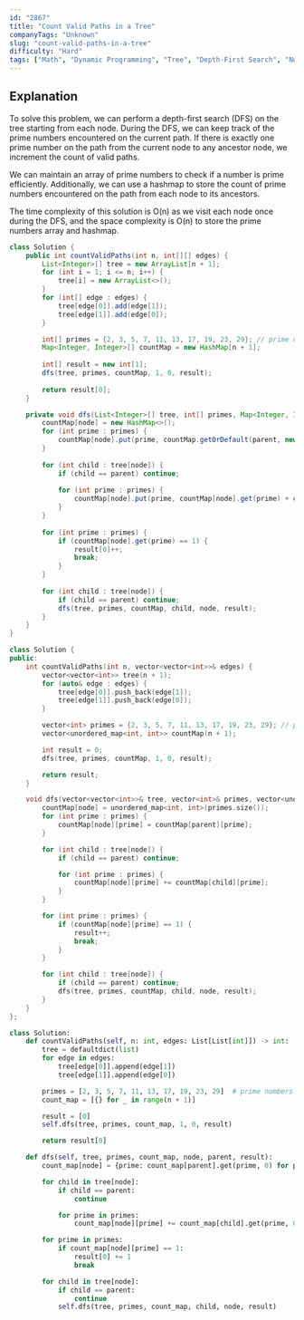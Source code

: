 ```yaml
---
id: "2867"
title: "Count Valid Paths in a Tree"
companyTags: "Unknown"
slug: "count-valid-paths-in-a-tree"
difficulty: "Hard"
tags: ["Math", "Dynamic Programming", "Tree", "Depth-First Search", "Number Theory"]
---
```


## Explanation
To solve this problem, we can perform a depth-first search (DFS) on the tree starting from each node. During the DFS, we can keep track of the prime numbers encountered on the current path. If there is exactly one prime number on the path from the current node to any ancestor node, we increment the count of valid paths.

We can maintain an array of prime numbers to check if a number is prime efficiently. Additionally, we can use a hashmap to store the count of prime numbers encountered on the path from each node to its ancestors.

The time complexity of this solution is O(n) as we visit each node once during the DFS, and the space complexity is O(n) to store the prime numbers array and hashmap.
```java
class Solution {
    public int countValidPaths(int n, int[][] edges) {
        List<Integer>[] tree = new ArrayList[n + 1];
        for (int i = 1; i <= n; i++) {
            tree[i] = new ArrayList<>();
        }
        for (int[] edge : edges) {
            tree[edge[0]].add(edge[1]);
            tree[edge[1]].add(edge[0]);
        }

        int[] primes = {2, 3, 5, 7, 11, 13, 17, 19, 23, 29}; // prime numbers
        Map<Integer, Integer>[] countMap = new HashMap[n + 1];
        
        int[] result = new int[1];
        dfs(tree, primes, countMap, 1, 0, result);
        
        return result[0];
    }

    private void dfs(List<Integer>[] tree, int[] primes, Map<Integer, Integer>[] countMap, int node, int parent, int[] result) {
        countMap[node] = new HashMap<>();
        for (int prime : primes) {
            countMap[node].put(prime, countMap.getOrDefault(parent, new HashMap<>()).getOrDefault(prime, 0));
        }
        
        for (int child : tree[node]) {
            if (child == parent) continue;
            
            for (int prime : primes) {
                countMap[node].put(prime, countMap[node].get(prime) + countMap[child].getOrDefault(prime, 0));
            }
        }
        
        for (int prime : primes) {
            if (countMap[node].get(prime) == 1) {
                result[0]++;
                break;
            }
        }
        
        for (int child : tree[node]) {
            if (child == parent) continue;
            dfs(tree, primes, countMap, child, node, result);
        }
    }
}
```

```cpp
class Solution {
public:
    int countValidPaths(int n, vector<vector<int>>& edges) {
        vector<vector<int>> tree(n + 1);
        for (auto& edge : edges) {
            tree[edge[0]].push_back(edge[1]);
            tree[edge[1]].push_back(edge[0]);
        }

        vector<int> primes = {2, 3, 5, 7, 11, 13, 17, 19, 23, 29}; // prime numbers
        vector<unordered_map<int, int>> countMap(n + 1);

        int result = 0;
        dfs(tree, primes, countMap, 1, 0, result);

        return result;
    }

    void dfs(vector<vector<int>>& tree, vector<int>& primes, vector<unordered_map<int, int>>& countMap, int node, int parent, int& result) {
        countMap[node] = unordered_map<int, int>(primes.size());
        for (int prime : primes) {
            countMap[node][prime] = countMap[parent][prime];
        }

        for (int child : tree[node]) {
            if (child == parent) continue;

            for (int prime : primes) {
                countMap[node][prime] += countMap[child][prime];
            }
        }

        for (int prime : primes) {
            if (countMap[node][prime] == 1) {
                result++;
                break;
            }
        }

        for (int child : tree[node]) {
            if (child == parent) continue;
            dfs(tree, primes, countMap, child, node, result);
        }
    }
};
```

```python
class Solution:
    def countValidPaths(self, n: int, edges: List[List[int]]) -> int:
        tree = defaultdict(list)
        for edge in edges:
            tree[edge[0]].append(edge[1])
            tree[edge[1]].append(edge[0])

        primes = [2, 3, 5, 7, 11, 13, 17, 19, 23, 29]  # prime numbers
        count_map = [{} for _ in range(n + 1)]

        result = [0]
        self.dfs(tree, primes, count_map, 1, 0, result)

        return result[0]

    def dfs(self, tree, primes, count_map, node, parent, result):
        count_map[node] = {prime: count_map[parent].get(prime, 0) for prime in primes}

        for child in tree[node]:
            if child == parent:
                continue

            for prime in primes:
                count_map[node][prime] += count_map[child].get(prime, 0)

        for prime in primes:
            if count_map[node][prime] == 1:
                result[0] += 1
                break

        for child in tree[node]:
            if child == parent:
                continue
            self.dfs(tree, primes, count_map, child, node, result)
```